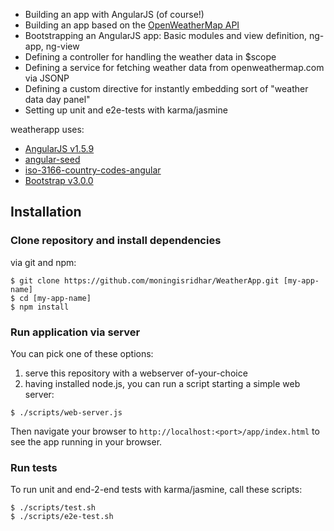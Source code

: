 
* Building an app with AngularJS (of course!)
* Building an app based on the [OpenWeatherMap API](http://openweathermap.org/API/)
* Bootstrapping an AngularJS app: Basic modules and view definition, ng-app, ng-view
* Defining a controller for handling the weather data in $scope
* Defining a service for fetching weather data from openweathermap.com via JSONP
* Defining a custom directive for instantly embedding sort of "weather data day panel"
* Setting up unit and e2e-tests with karma/jasmine

weatherapp uses:

* [AngularJS v1.5.9](https://github.com/angular/angular.js)
* [angular-seed](https://github.com/angular/angular-seed)
* [iso-3166-country-codes-angular](https://github.com/BluePyth/iso-3166-country-codes-angular)
* [Bootstrap v3.0.0](https://github.com/twbs/bootstrap)


## Installation

### Clone repository and install dependencies

via git and npm:

```
$ git clone https://github.com/moningisridhar/WeatherApp.git [my-app-name]
$ cd [my-app-name]
$ npm install
```

### Run application via server

You can pick one of these options:

1. serve this repository with a webserver of-your-choice
2. having installed node.js, you can run a script starting a simple web server:

```
$ ./scripts/web-server.js
```

Then navigate your browser to `http://localhost:<port>/app/index.html` to see the app running in
your browser.

### Run tests

To run unit and end-2-end tests with karma/jasmine, call these scripts:

```
$ ./scripts/test.sh
$ ./scripts/e2e-test.sh
```
